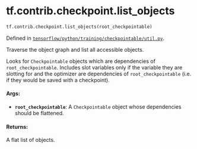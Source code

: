 <div itemscope itemtype="http://developers.google.com/ReferenceObject">
<meta itemprop="name" content="tf.contrib.checkpoint.list_objects" />
</div>

# tf.contrib.checkpoint.list_objects

``` python
tf.contrib.checkpoint.list_objects(root_checkpointable)
```



Defined in [`tensorflow/python/training/checkpointable/util.py`](https://www.tensorflow.org/code/tensorflow/python/training/checkpointable/util.py).

Traverse the object graph and list all accessible objects.

Looks for `Checkpointable` objects which are dependencies of
`root_checkpointable`. Includes slot variables only if the variable they are
slotting for and the optimizer are dependencies of `root_checkpointable`
(i.e. if they would be saved with a checkpoint).

#### Args:

* <b>`root_checkpointable`</b>: A `Checkpointable` object whose dependencies should be
    flattened.

#### Returns:

A flat list of objects.